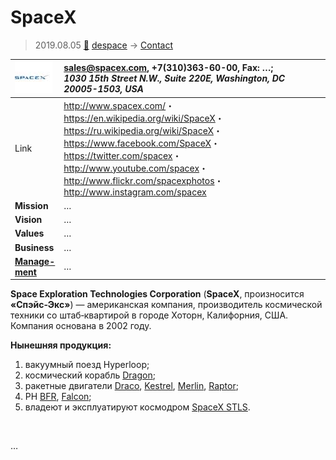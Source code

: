 # SpaceX
> 2019.08.05 [🚀](../index/index.md) [despace](index.md) → [Contact](contact.md)

|[![](f/con/s/spacex_logo1_thumb.jpg)](f/con/s/spacex_logo1.png)|<sales@spacex.com>, +7(310)363-60-00, Fax: …;<br> *1030 15th Street N.W., Suite 220E, Washington, DC 20005-1503, USA*|
|:--|:--|
|Link|<http://www.spacex.com/>・ <https://en.wikipedia.org/wiki/SpaceX>・ <https://ru.wikipedia.org/wiki/SpaceX>・ <https://www.facebook.com/SpaceX>・ <https://twitter.com/spacex>・ <http://www.youtube.com/spacex>・ <http://www.flickr.com/spacexphotos>・ <http://www.instagram.com/spacex>|
|**Mission**|…|
|**Vision**|…|
|**Values**|…|
|**Business**|…|
|**[Manage-<br>ment](mgmt.md)**|…|

**Space Exploration Technologies Corporation** (**SpaceX**, произносится **«Спэйс‑Экс»**) — американская компания, производитель космической техники со штаб‑квартирой в городе Хоторн, Калифорния, США. Компания основана в 2002 году.

**Нынешняя продукция:**

   1. вакуумный поезд Hyperloop;
   1. космический корабль [Dragon](dragon.md);
   1. ракетные двигатели [Draco](draco.md), [Kestrel](kestrel.md), [Merlin](merlin.md), [Raptor](raptor.md);
   1. РН [BFR](bfr.md), [Falcon](falcon.md);
   1. владеют и эксплуатируют космодром [SpaceX STLS](spacex_stls.md).


<p style="page-break-after:always"> </p>

…
